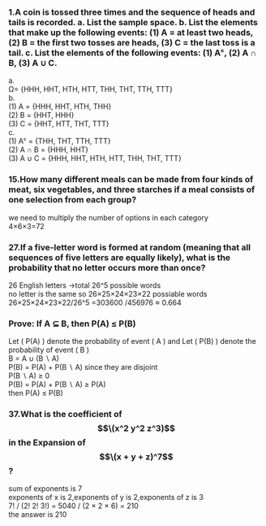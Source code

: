 ### 1.A coin is tossed three times and the sequence of heads and tails is recorded. a. List the sample space. b. List the elements that make up the following events: (1) A = at least two heads, (2) B = the first two tosses are heads, (3) C = the last toss is a tail. c. List the elements of the following events: (1) Aᶜ, (2) A ∩ B, (3) A ∪ C. 
a.   
Ω= {HHH, HHT, HTH, HTT, THH, THT, TTH, TTT}   
b.  
(1) A = {HHH, HHT, HTH, THH}  
(2) B = {HHT, HHH}  
(3) C = {HHT, HTT, THT, TTT}  
c.  
(1) Aᶜ = {THH, THT, TTH, TTT}  
(2) A ∩ B = {HHH, HHT}  
(3) A ∪ C = {HHH, HHT, HTH, HTT, THH, THT, TTT}  
### 15.How many different meals can be made from four kinds of meat, six vegetables, and three starches if a meal consists of one selection from each group?  
we need to multiply the number of options in each category  
4×6×3=72  
### 27.If a five-letter word is formed at random (meaning that all sequences of five letters are equally likely), what is the probability that no letter occurs more than once?  
26 English letters →total 26^5 possible words  
no letter is the same so 26×25×24×23×22 possiable words  
26×25×24×23×22/26^5 =303600 /456976 ≈ 0.664  
### Prove: If A ⊆ B, then P(A) ≤ P(B)  
Let ( P(A) ) denote the probability of event ( A ) and Let ( P(B) ) denote the probability of event ( B )  
B = A ∪ (B ∖ A)  
P(B) = P(A) + P(B ∖ A) since they are disjoint  
P(B ∖ A) ≥ 0  
P(B) = P(A) + P(B ∖ A) ≥ P(A)  
then P(A) ≤ P(B)  
### 37.What is the coefficient of $$\(x^2 y^2 z^3)$$ in the Expansion of $$\(x + y + z)^7$$?  
sum of exponents is 7  
exponents of x is 2,exponents of y is 2,exponents of z is 3  
7! / (2! 2! 3!) = 5040 / (2 × 2 × 6) = 210  
the answer is 210  
